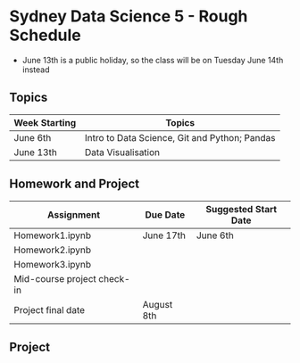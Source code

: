 # Sydney Data Science 5 - Rough Schedule

- June 13th is a public holiday, so the class will be on Tuesday June
  14th instead
  

## Topics

| Week Starting | Topics                                        |
| ------------- | --------------------------------------------- |
| June 6th      | Intro to Data Science, Git and Python; Pandas |
| June 13th     | Data Visualisation



## Homework and Project

| Assignment                  | Due Date   | Suggested Start Date |
| --------------------------- | ---------- | -------------------- |
| Homework1.ipynb             | June 17th  | June 6th             |
| Homework2.ipynb             |            |                      |
| Homework3.ipynb             |            |                      |
| Mid-course project check-in |            |   |
| Project final date          | August 8th | 


## Project